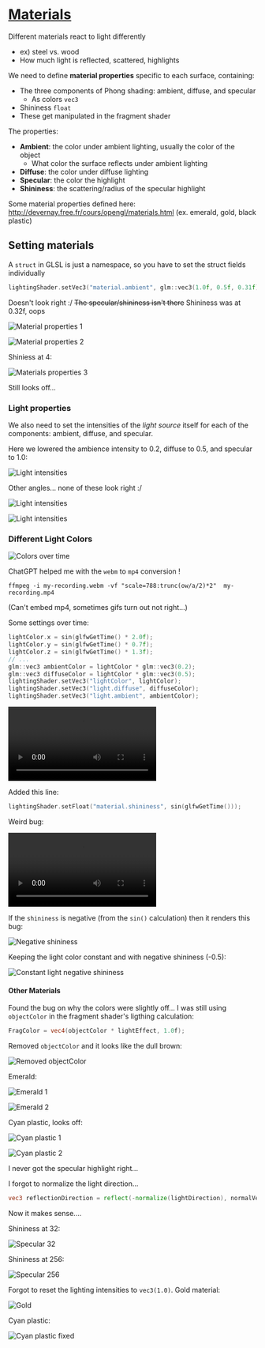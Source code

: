 # [Materials](https://learnopengl.com/Lighting/Materials)

Different materials react to light differently
* ex) steel vs. wood
* How much light is reflected, scattered, highlights

We need to define **material properties** specific to each surface, containing:
* The three components of Phong shading: ambient, diffuse, and specular
  * As colors `vec3`
* Shininess `float`
* These get manipulated in the fragment shader
 
The properties:
* **Ambient**: the color under ambient lighting, usually the color of the object
  * What color the surface reflects under ambient lighting
* **Diffuse**: the color under diffuse lighting
* **Specular**: the color the highlight
* **Shininess**: the scattering/radius of the specular highlight

Some material properties defined here: http://devernay.free.fr/cours/opengl/materials.html
(ex. emerald, gold, black plastic)

## Setting materials
A `struct` in GLSL is just a namespace, so you have to set the struct fields individually
```cpp
lightingShader.setVec3("material.ambient", glm::vec3(1.0f, 0.5f, 0.31f));
```

Doesn't look right :/ ~~The specular/shininess isn't there~~ Shininess was at 0.32f, oops

![Material properties 1](images/materials-properties-1.png)

![Material properties 2](images/materials-properties-2.png)

Shiniess at 4:

![Materials properties 3](images/materials-properties-3.png)

Still looks off...

### Light properties
We also need to set the intensities of the *light source* itself for each of the components: ambient, diffuse, and specular.

Here we lowered the ambience intensity to 0.2, diffuse to 0.5, and specular to 1.0:

![Light intensities](images/with-light-intensities-1.png)

Other angles... none of these look right :/

![Light intensities](images/with-light-intensities-2.png)

![Light intensities](images/with-light-intensities-3.png)

### Different Light Colors

![Colors over time](images/colors-over-time.gif)

ChatGPT helped me with the `webm` to `mp4` conversion !

```
ffmpeg -i my-recording.webm -vf "scale=788:trunc(ow/a/2)*2"  my-recording.mp4
```
(Can't embed mp4, sometimes gifs turn out not right...)

Some settings over time:
```cpp
lightColor.x = sin(glfwGetTime() * 2.0f);
lightColor.y = sin(glfwGetTime() * 0.7f);
lightColor.z = sin(glfwGetTime() * 1.3f);
// ...
glm::vec3 ambientColor = lightColor * glm::vec3(0.2);
glm::vec3 diffuseColor = lightColor * glm::vec3(0.5);
lightingShader.setVec3("lightColor", lightColor);
lightingShader.setVec3("light.diffuse", diffuseColor);
lightingShader.setVec3("light.ambient", ambientColor);

```

![Diffuse ambient over time](images/diffuse-ambient-over-time.mp4)

Added this line:
```cpp
lightingShader.setFloat("material.shininess", sin(glfwGetTime()));
```

Weird bug:

![Shininess bug](images/shininess-bug-overtime.mp4)

If the `shininess` is negative (from the `sin()` calculation) then it renders this bug:

![Negative shininess](images/negative-shininess.gif)

Keeping the light color constant and with negative shininess (-0.5):

![Constant light negative shininess](images/constant-light-negative-shininess.gif)

#### Other Materials

Found the bug on why the colors were slightly off... I was still using `objectColor` in the fragment shader's ligthing calculation:
```glsl
FragColor = vec4(objectColor * lightEffect, 1.0f);
```

Removed `objectColor` and it looks like the dull brown:

![Removed objectColor](images/removed-object-color.png)

Emerald:

![Emerald 1](images/emerald-1.png)

![Emerald 2](images/emerald-2.png)

Cyan plastic, looks off:

![Cyan plastic 1](images/cyan-plastic-1.png)

![Cyan plastic 2](images/cyan-plastic-2.png)

I never got the specular highlight right...

I forgot to normalize the light direction...
```glsl
vec3 reflectionDirection = reflect(-normalize(lightDirection), normalVec); 
```

Now it  makes sense....

Shininess at 32:

![Specular 32](images/specular-fix-32.png)

Shininess at 256:

![Specular 256](images/specular-fix-256.png)

Forgot to reset the lighting intensities to `vec3(1.0)`. Gold material:

![Gold](images/gold.png)

Cyan plastic:

![Cyan plastic fixed](images/cyan-plastic-fixed.png)
